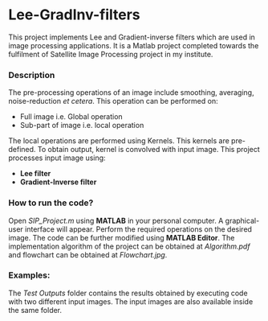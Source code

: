 # Lee-GradInv-filters
This project implements Lee and Gradient-inverse filters which are used in image processing applications. It is a Matlab project completed towards the fulfilment of Satellite Image Processing project in my institute.

### Description
The pre-processing operations of an image include smoothing, averaging, noise-reduction _et cetera_.
This operation can be performed on:
 * Full image i.e. Global operation
 * Sub-part of image i.e. local operation
 
The local operations are performed using Kernels. This kernels are pre-defined.
To obtain output, kernel is convolved with input image. This project processes input image using:
 * **Lee filter**
 * **Gradient-Inverse filter**


### How to run the code?
Open _SIP_Project.m_ using **MATLAB** in your personal computer. A graphical-user interface will appear. Perform the required operations
on the desired image. The code can be further modified using **MATLAB Editor**. The implementation algorithm of the project can be obtained at _Algorithm.pdf_ and flowchart can be obtained at _Flowchart.jpg_.

### Examples:
The _Test Outputs_ folder contains the results obtained by executing code with two different input images. The input images are also available inside the same folder.
